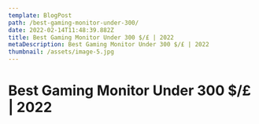 ```yaml
---
template: BlogPost
path: /best-gaming-monitor-under-300/
date: 2022-02-14T11:48:39.882Z
title: Best Gaming Monitor Under 300 $/£ | 2022
metaDescription: Best Gaming Monitor Under 300 $/£ | 2022
thumbnail: /assets/image-5.jpg
---
```

# Best Gaming Monitor Under 300 $/£ | 2022
